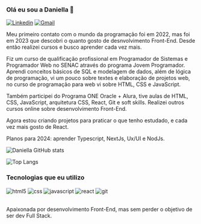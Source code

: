 ### Olá eu sou a Daniella 👋

[![Linkedin](https://img.shields.io/badge/LinkedIn-0077B5?style=for-the-badge&logo=linkedin&logoColor=white)](https://www.linkedin.com/in/daniella-r-mathias/)
[![Gmail](https://img.shields.io/badge/Gmail-FF0000?style=for-the-badge&logo=Gmail)](mailto:daniella.fp.dr@gmail.com)

Meu primeiro contato com o mundo da programação foi em 2022, mas foi em 2023 que descobri o quanto gosto de desnvolvimento Front-End. Desde então realizei cursos e busco aprender cada vez mais.

Fiz um curso de qualificação profissional em Programador de Sistemas e Programador Web no SENAC através do programa Jovem Programador. Aprendi conceitos básicos de SQL e modelagem de dados, além de lógica de programação, vi um pouco sobre textes e elaboração de projetos web, no curso de programação para web vi sobre HTML, CSS e JavaScript.

Também participei do Programa ONE Oracle + Alura, tive aulas de HTML, CSS, JavaScript, arquitetura CSS, React, Git e soft skills. Realizei outros cursos online sobre desenvolvimento Front-End.

Agora estou criando projetos para praticar o que tenho estudado, e cada vez mais gosto de React. 

Planos para 2024: aprender Typescript, NextJs, Ux/UI e NodJs.

![Daniella GitHub stats](https://github-readme-stats.vercel.app/api?username=Daniella-Rocha&show_icons=true&theme=synthwave)

![Top Langs](https://github-readme-stats.vercel.app/api/top-langs/?username=Daniella-Rocha&langs_count=3)

### Tecnologias que eu utilizo

<div style="display: inline_block">
<img align="center" alt="html5" src="https://img.shields.io/badge/HTML5-E34F26?style=for-the-badge&logo=html5&logoColor=white">
<img align="center" alt="css" src="https://img.shields.io/badge/CSS3-1572B6?style=for-the-badge&logo=css3&logoColor=white">
<img align="center" alt="javascript" src="https://img.shields.io/badge/JavaScript-F7DF1E?style=for-the-badge&logo=javascript&logoColor=black">
<img align="center" alt="react" src="https://img.shields.io/badge/React-20232A?style=for-the-badge&logo=react&logoColor=61DAFB">
<img align="center" alt="git" src="https://img.shields.io/badge/GIT-E44C30?style=for-the-badge&logo=git&logoColor=white">
</div><br/>

Apaixonada por desenvolvimento Front-End, mas sem perder o objetivo de ser dev Full Stack.

